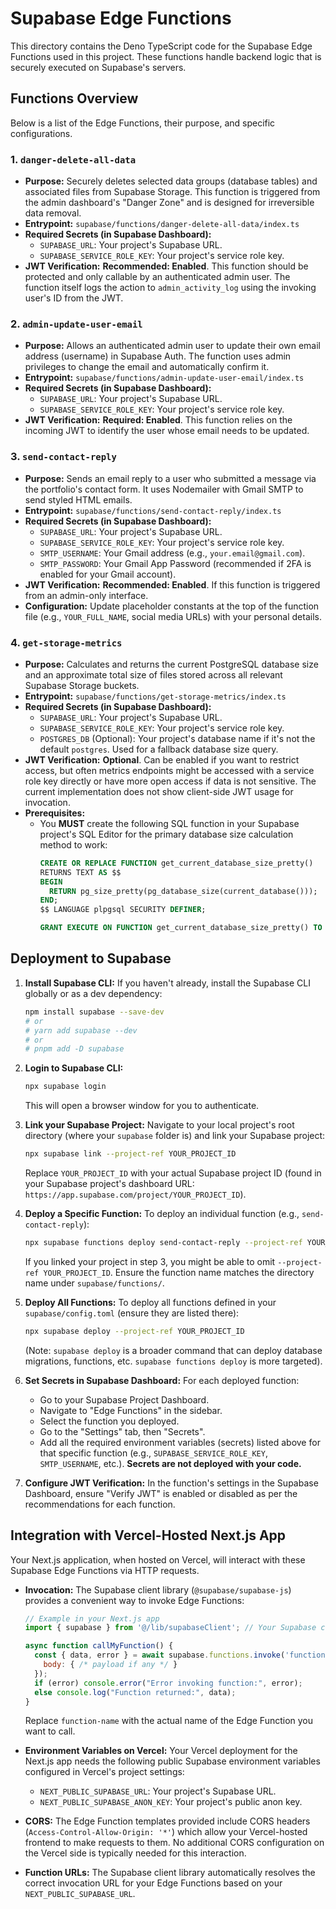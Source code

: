 # Supabase Edge Functions

This directory contains the Deno TypeScript code for the Supabase Edge Functions used in this project. These functions handle backend logic that is securely executed on Supabase's servers.

## Functions Overview

Below is a list of the Edge Functions, their purpose, and specific configurations.

### 1. `danger-delete-all-data`

*   **Purpose:** Securely deletes selected data groups (database tables) and associated files from Supabase Storage. This function is triggered from the admin dashboard's "Danger Zone" and is designed for irreversible data removal.
*   **Entrypoint:** `supabase/functions/danger-delete-all-data/index.ts`
*   **Required Secrets (in Supabase Dashboard):**
    *   `SUPABASE_URL`: Your project's Supabase URL.
    *   `SUPABASE_SERVICE_ROLE_KEY`: Your project's service role key.
*   **JWT Verification:** **Recommended: Enabled**. This function should be protected and only callable by an authenticated admin user. The function itself logs the action to `admin_activity_log` using the invoking user's ID from the JWT.

### 2. `admin-update-user-email`

*   **Purpose:** Allows an authenticated admin user to update their own email address (username) in Supabase Auth. The function uses admin privileges to change the email and automatically confirm it.
*   **Entrypoint:** `supabase/functions/admin-update-user-email/index.ts`
*   **Required Secrets (in Supabase Dashboard):**
    *   `SUPABASE_URL`: Your project's Supabase URL.
    *   `SUPABASE_SERVICE_ROLE_KEY`: Your project's service role key.
*   **JWT Verification:** **Required: Enabled**. This function relies on the incoming JWT to identify the user whose email needs to be updated.

### 3. `send-contact-reply`

*   **Purpose:** Sends an email reply to a user who submitted a message via the portfolio's contact form. It uses Nodemailer with Gmail SMTP to send styled HTML emails.
*   **Entrypoint:** `supabase/functions/send-contact-reply/index.ts`
*   **Required Secrets (in Supabase Dashboard):**
    *   `SUPABASE_URL`: Your project's Supabase URL.
    *   `SUPABASE_SERVICE_ROLE_KEY`: Your project's service role key.
    *   `SMTP_USERNAME`: Your Gmail address (e.g., `your.email@gmail.com`).
    *   `SMTP_PASSWORD`: Your Gmail App Password (recommended if 2FA is enabled for your Gmail account).
*   **JWT Verification:** **Recommended: Enabled**. If this function is triggered from an admin-only interface.
*   **Configuration:** Update placeholder constants at the top of the function file (e.g., `YOUR_FULL_NAME`, social media URLs) with your personal details.

### 4. `get-storage-metrics`

*   **Purpose:** Calculates and returns the current PostgreSQL database size and an approximate total size of files stored across all relevant Supabase Storage buckets.
*   **Entrypoint:** `supabase/functions/get-storage-metrics/index.ts`
*   **Required Secrets (in Supabase Dashboard):**
    *   `SUPABASE_URL`: Your project's Supabase URL.
    *   `SUPABASE_SERVICE_ROLE_KEY`: Your project's service role key.
    *   `POSTGRES_DB` (Optional): Your project's database name if it's not the default `postgres`. Used for a fallback database size query.
*   **JWT Verification:** **Optional**. Can be enabled if you want to restrict access, but often metrics endpoints might be accessed with a service role key directly or have more open access if data is not sensitive. The current implementation does not show client-side JWT usage for invocation.
*   **Prerequisites:**
    *   You **MUST** create the following SQL function in your Supabase project's SQL Editor for the primary database size calculation method to work:
        ```sql
        CREATE OR REPLACE FUNCTION get_current_database_size_pretty()
        RETURNS TEXT AS $$
        BEGIN
          RETURN pg_size_pretty(pg_database_size(current_database()));
        END;
        $$ LANGUAGE plpgsql SECURITY DEFINER;

        GRANT EXECUTE ON FUNCTION get_current_database_size_pretty() TO authenticated, anon, service_role;
        ```

## Deployment to Supabase

1.  **Install Supabase CLI:**
    If you haven't already, install the Supabase CLI globally or as a dev dependency:
    ```bash
    npm install supabase --save-dev
    # or
    # yarn add supabase --dev
    # or
    # pnpm add -D supabase
    ```

2.  **Login to Supabase CLI:**
    ```bash
    npx supabase login
    ```
    This will open a browser window for you to authenticate.

3.  **Link your Supabase Project:**
    Navigate to your local project's root directory (where your `supabase` folder is) and link your Supabase project:
    ```bash
    npx supabase link --project-ref YOUR_PROJECT_ID
    ```
    Replace `YOUR_PROJECT_ID` with your actual Supabase project ID (found in your Supabase project's dashboard URL: `https://app.supabase.com/project/YOUR_PROJECT_ID`).

4.  **Deploy a Specific Function:**
    To deploy an individual function (e.g., `send-contact-reply`):
    ```bash
    npx supabase functions deploy send-contact-reply --project-ref YOUR_PROJECT_ID
    ```
    If you linked your project in step 3, you might be able to omit `--project-ref YOUR_PROJECT_ID`.
    Ensure the function name matches the directory name under `supabase/functions/`.

5.  **Deploy All Functions:**
    To deploy all functions defined in your `supabase/config.toml` (ensure they are listed there):
    ```bash
    npx supabase deploy --project-ref YOUR_PROJECT_ID
    ```
    (Note: `supabase deploy` is a broader command that can deploy database migrations, functions, etc. `supabase functions deploy` is more targeted).

6.  **Set Secrets in Supabase Dashboard:**
    For each deployed function:
    *   Go to your Supabase Project Dashboard.
    *   Navigate to "Edge Functions" in the sidebar.
    *   Select the function you deployed.
    *   Go to the "Settings" tab, then "Secrets".
    *   Add all the required environment variables (secrets) listed above for that specific function (e.g., `SUPABASE_SERVICE_ROLE_KEY`, `SMTP_USERNAME`, etc.). **Secrets are not deployed with your code.**

7.  **Configure JWT Verification:**
    In the function's settings in the Supabase Dashboard, ensure "Verify JWT" is enabled or disabled as per the recommendations for each function.

## Integration with Vercel-Hosted Next.js App

Your Next.js application, when hosted on Vercel, will interact with these Supabase Edge Functions via HTTP requests.

*   **Invocation:** The Supabase client library (`@supabase/supabase-js`) provides a convenient way to invoke Edge Functions:
    ```javascript
    // Example in your Next.js app
    import { supabase } from '@/lib/supabaseClient'; // Your Supabase client instance

    async function callMyFunction() {
      const { data, error } = await supabase.functions.invoke('function-name', {
        body: { /* payload if any */ }
      });
      if (error) console.error("Error invoking function:", error);
      else console.log("Function returned:", data);
    }
    ```
    Replace `function-name` with the actual name of the Edge Function you want to call.

*   **Environment Variables on Vercel:**
    Your Vercel deployment for the Next.js app needs the following public Supabase environment variables configured in Vercel's project settings:
    *   `NEXT_PUBLIC_SUPABASE_URL`: Your project's Supabase URL.
    *   `NEXT_PUBLIC_SUPABASE_ANON_KEY`: Your project's public anon key.

*   **CORS:** The Edge Function templates provided include CORS headers (`Access-Control-Allow-Origin: '*'`) which allow your Vercel-hosted frontend to make requests to them. No additional CORS configuration on the Vercel side is typically needed for this interaction.

*   **Function URLs:** The Supabase client library automatically resolves the correct invocation URL for your Edge Functions based on your `NEXT_PUBLIC_SUPABASE_URL`. 